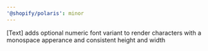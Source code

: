 ```yaml
---
'@shopify/polaris': minor
---
```


[Text] adds optional numeric font variant to render characters with a monospace apperance and consistent height and width
